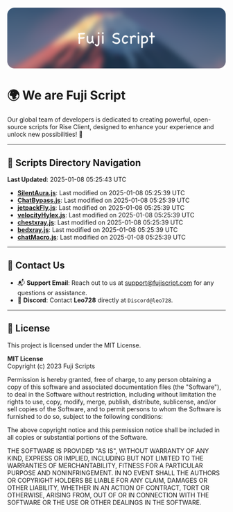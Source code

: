 ![Banner](.github/b.webp)

# 🌍 **We are Fuji Script**

Our global team of developers is dedicated to creating powerful, open-source scripts for Rise Client, designed to enhance your experience and unlock new possibilities! 🌟

---
<!-- SCRIPTS_NAVIGATION_START -->
## 📂 **Scripts Directory Navigation**

**Last Updated**: 2025-01-08 05:25:43 UTC

- **[SilentAura.js](scripts/SilentAura.js)**: Last modified on 2025-01-08 05:25:39 UTC
- **[ChatBypass.js](scripts/ChatBypass.js)**: Last modified on 2025-01-08 05:25:39 UTC
- **[jetpackFly.js](scripts/jetpackFly.js)**: Last modified on 2025-01-08 05:25:39 UTC
- **[velocityHylex.js](scripts/velocityHylex.js)**: Last modified on 2025-01-08 05:25:39 UTC
- **[chestxray.js](scripts/chestxray.js)**: Last modified on 2025-01-08 05:25:39 UTC
- **[bedxray.js](scripts/bedxray.js)**: Last modified on 2025-01-08 05:25:39 UTC
- **[chatMacro.js](scripts/chatMacro.js)**: Last modified on 2025-01-08 05:25:39 UTC

<!-- SCRIPTS_NAVIGATION_END -->

---

## 💬 **Contact Us**  
- 📬 **Support Email**: Reach out to us at [support@fujiscript.com](mailto:support@fujiscript.com) for any questions or assistance.  
- 💬 **Discord**: Contact **Leo728** directly at `Discord@leo728`.

---

## 📜 **License**

This project is licensed under the MIT License.  

**MIT License**  
Copyright (c) 2023 Fuji Scripts  

Permission is hereby granted, free of charge, to any person obtaining a copy of this software and associated documentation files (the "Software"), to deal in the Software without restriction, including without limitation the rights to use, copy, modify, merge, publish, distribute, sublicense, and/or sell copies of the Software, and to permit persons to whom the Software is furnished to do so, subject to the following conditions:  

The above copyright notice and this permission notice shall be included in all copies or substantial portions of the Software.  

THE SOFTWARE IS PROVIDED "AS IS", WITHOUT WARRANTY OF ANY KIND, EXPRESS OR IMPLIED, INCLUDING BUT NOT LIMITED TO THE WARRANTIES OF MERCHANTABILITY, FITNESS FOR A PARTICULAR PURPOSE AND NONINFRINGEMENT. IN NO EVENT SHALL THE AUTHORS OR COPYRIGHT HOLDERS BE LIABLE FOR ANY CLAIM, DAMAGES OR OTHER LIABILITY, WHETHER IN AN ACTION OF CONTRACT, TORT OR OTHERWISE, ARISING FROM, OUT OF OR IN CONNECTION WITH THE SOFTWARE OR THE USE OR OTHER DEALINGS IN THE SOFTWARE.  
